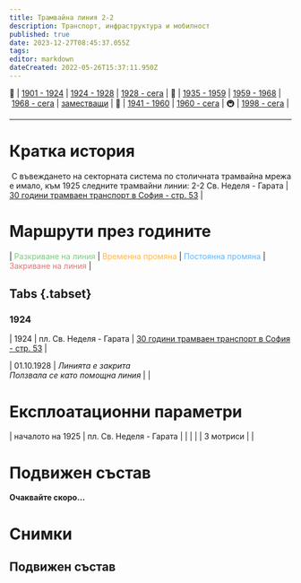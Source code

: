 ```yaml
---
title: Трамвайна линия 2-2
description: Транспорт, инфраструктура и мобилност
published: true
date: 2023-12-27T08:45:37.055Z
tags: 
editor: markdown
dateCreated: 2022-05-26T15:37:11.950Z
---
```


🚋 | [1901 - 1924](/bg/public-transport/tram-routes-1901-1924) | [1924 - 1928](/bg/public-transport/tram-routes-1924-1928) | [1928 - сега](/bg/public-transport/tram-routes-1928-sega) | 🚌 | [1935 - 1959](/bg/public-transport/bus-routes-1935-1959) | [1959 - 1968](/bg/public-transport/bus-routes-1959-1968) | [1968 - сега](/bg/public-transport/bus-routes-1968-sega) | [заместващи](/bg/public-transport/bus-routes-replacement-services) | 🚎 | [1941 - 1960](/bg/public-transport/trolleybus-routes-1941-1960) | [1960 - сега](/bg/public-transport/trolleybus-routes-1960-sega) | 🚇 | [1998 - сега](/bg/public-transport/metro-routes) |

---

# Кратка история


 С въвеждането на секторната система по столичната трамвайна мрежа е имало, към 1925 следните трамвайни линии: 2-2 Св. Неделя - Гарата | [30 години трамваен транспорт в София - стр. 53](http://trinmo.org/bg/literature/anniversary/1930-30-years-trams-in-sofia#viii-%D1%81%D0%BB%D1%83%D0%B6%D0%B1%D0%B0-%D0%B4%D0%B2%D0%B8%D0%B6%D0%B5%D0%BD%D0%B8%D0%B5) |


# Маршрути през годините
| <span style="color:#81C784">Разкриване на линия</span> | <span style="color:#FFB74D">Временна промяна</span> | <span style="color:#64B5F6">Постоянна промяна</span> | <span style="color:#E57373">Закриване на линия</span> |


## Tabs {.tabset}


### 1924
| 1924 | пл. Св. Неделя - Гарата | [30 години трамваен транспорт в София - стр. 53](http://trinmo.org/bg/literature/anniversary/1930-30-years-trams-in-sofia#viii-%D1%81%D0%BB%D1%83%D0%B6%D0%B1%D0%B0-%D0%B4%D0%B2%D0%B8%D0%B6%D0%B5%D0%BD%D0%B8%D0%B5) |


| 01.10.1928 | *Линията е закрита*  <br>*Ползвала се като помощна линия* |     |


# Експлоатационни параметри

| началото на 1925 | пл. Св. Неделя - Гарата |     |     |     |     | 3 мотриси |     |


# **Подвижен състав**

**Очаквайте скоро…**

# Снимки





## **Подвижен състав**
